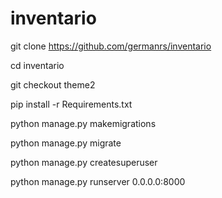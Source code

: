 # inventario
git clone https://github.com/germanrs/inventario

cd inventario

git checkout theme2

pip install -r Requirements.txt

python manage.py makemigrations

python manage.py migrate

python manage.py createsuperuser

python manage.py runserver 0.0.0.0:8000
